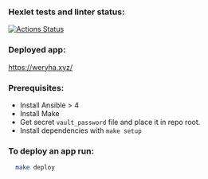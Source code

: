### Hexlet tests and linter status:
[![Actions Status](https://github.com/foofaev/devops-for-programmers-project-lvl2/workflows/hexlet-check/badge.svg)](https://github.com/foofaev/devops-for-programmers-project-lvl2/actions)

### Deployed app:
https://weryha.xyz/

### Prerequisites:
* Install Ansible > 4
* Install Make
* Get secret `vault_password` file and place it in repo root.
* Install dependencies with `make setup`

### To deploy an app run:
```sh
  make deploy
```
